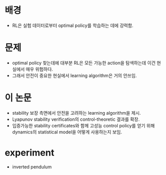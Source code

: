# 배경
- RL은 실험 데이터로부터 optimal policy를 학습하는 데에 강력함.
# 문제
- optimal policy 찾는데에 대부분 RL은 모든 가능한 action을 탐색하는데 이건 현실에서 매우 위험하다.
- 그래서 안전이 중요한 현실에서 learning algorithm은 거의 안쓰임.
# 이 논문
- stability 보장 측면에서 안전을 고려하는 learning algorithm을 제시.
- Lyapunov stability verification의 control-theoretic 결과를 확장.
- 입증가능한 stability certificates와 함께 고성능 control policy를 얻기 위해 dynamics의 statistical model을  어떻게 사용하는지 보임.
# experiment
- inverted pendulum